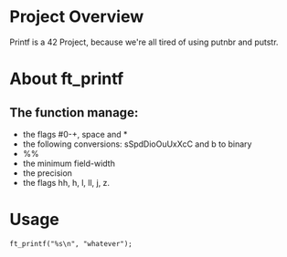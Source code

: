 # Project Overview
Printf is a 42 Project, because we're all tired of using putnbr and putstr.

# About ft_printf
## The function manage: 
* the flags #0-+, space and *
* the following conversions: sSpdDioOuUxXcC and b to binary
* %%
* the minimum field-width
* the precision
* the flags hh, h, l, ll, j, z.

# Usage
```ft_printf("%s\n", "whatever"); ```
